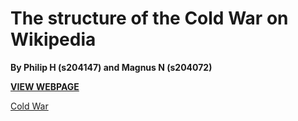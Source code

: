 # The structure of the Cold War on Wikipedia

__By Philip H (s204147) and Magnus N (s204072)__

[**VIEW WEBPAGE**](https://dribo.github.io/DTU-02467_ProjectB/)

[Cold War](https://en.wikipedia.org/wiki/Cold_War)

